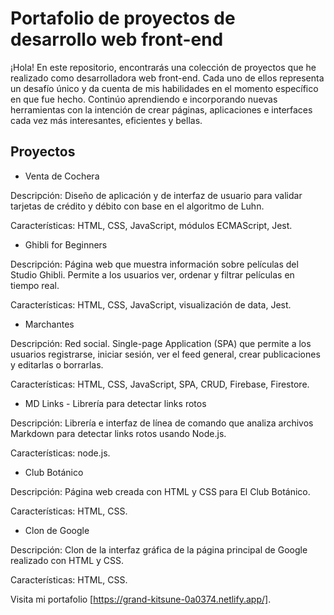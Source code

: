 # Portafolio de proyectos de desarrollo web front-end

¡Hola! En este repositorio, encontrarás una colección de proyectos que he realizado como desarrolladora web front-end. Cada uno de ellos representa un desafío único y da cuenta de mis habilidades en el momento específico en que fue hecho. Continúo aprendiendo e incorporando nuevas herramientas con la intención de crear páginas, aplicaciones e interfaces cada vez más interesantes, eficientes y bellas.

## Proyectos

* Venta de Cochera 

Descripción: Diseño de aplicación y de interfaz de usuario para validar tarjetas de crédito y débito con base en el algoritmo de Luhn.

Características: HTML, CSS, JavaScript, módulos ECMAScript, Jest.

* Ghibli for Beginners

Descripción: Página web que muestra información sobre películas del Studio Ghibli. Permite a los usuarios ver, ordenar y filtrar películas en tiempo real.
        
Características: HTML, CSS, JavaScript, visualización de data, Jest.

* Marchantes

Descripción: Red social. Single-page Application (SPA) que permite a los usuarios registrarse, iniciar sesión, ver el feed general, crear publicaciones y editarlas o borrarlas. 

Características: HTML, CSS, JavaScript, SPA, CRUD, Firebase, Firestore.

* MD Links - Librería para detectar links rotos

Descripción: Librería e interfaz de línea de comando que analiza archivos Markdown para detectar links rotos usando Node.js. 

Características: node.js.

* Club Botánico

Descripción: Página web creada con HTML y CSS para El Club Botánico.

Características: HTML, CSS.

* Clon de Google

Descripción: Clon de la interfaz gráfica de la página principal de Google realizado con HTML y CSS.

Características: HTML, CSS.
    
Visita mi portafolio [https://grand-kitsune-0a0374.netlify.app/].
